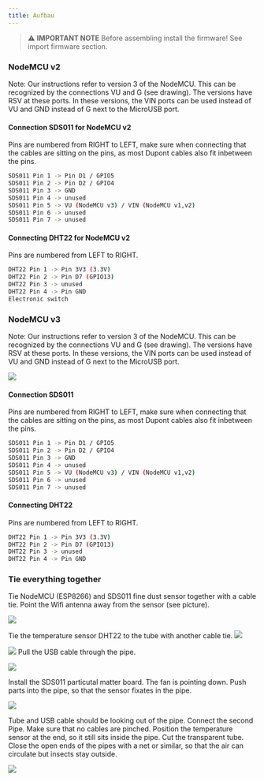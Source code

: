 ```yaml
---
title: Aufbau
---
```


> ⚠️ **IMPORTANT NOTE**
Before assembling install the firmware!
See import firmware section.

### NodeMCU v2
Note: Our instructions refer to version 3 of the NodeMCU. This can be recognized by the connections VU and G (see drawing). The versions have RSV at these ports. In these versions, the VIN ports can be used instead of VU and GND instead of G next to the MicroUSB port.

#### Connection SDS011 for NodeMCU v2
Pins are numbered from RIGHT to LEFT, make sure when connecting that the cables are sitting on the pins, as most Dupont cables also fit inbetween the pins.

```bash
SDS011 Pin 1 -> Pin D1 / GPIO5
SDS011 Pin 2 -> Pin D2 / GPIO4
SDS011 Pin 3 -> GND
SDS011 Pin 4 -> unused
SDS011 Pin 5 -> VU (NodeMCU v3) / VIN (NodeMCU v1,v2)
SDS011 Pin 6 -> unused
SDS011 Pin 7 -> unused
```

#### Connecting DHT22 for NodeMCU v2
Pins are numbered from LEFT to RIGHT.
```bash
DHT22 Pin 1 -> Pin 3V3 (3.3V)
DHT22 Pin 2 -> Pin D7 (GPIO13)
DHT22 Pin 3 -> unused
DHT22 Pin 4 -> Pin GND
Electronic switch
```


### NodeMCU v3
Note: Our instructions refer to version 3 of the NodeMCU. This can be recognized by the connections VU and G (see drawing). The versions have RSV at these ports. In these versions, the VIN ports can be used instead of VU and GND instead of G next to the MicroUSB port.

![](../docs/airrohr-wiring-sds011-bme280.jpg)

#### Connection SDS011
Pins are numbered from RIGHT to LEFT, make sure when connecting that the cables are sitting on the pins, as most Dupont cables also fit inbetween the pins.
```bash
SDS011 Pin 1 -> Pin D1 / GPIO5
SDS011 Pin 2 -> Pin D2 / GPIO4
SDS011 Pin 3 -> GND
SDS011 Pin 4 -> unused
SDS011 Pin 5 -> VU (NodeMCU v3) / VIN (NodeMCU v1,v2)
SDS011 Pin 6 -> unused
SDS011 Pin 7 -> unused
```

#### Connecting DHT22
Pins are numbered from LEFT to RIGHT.
```bash
DHT22 Pin 1 -> Pin 3V3 (3.3V)
DHT22 Pin 2 -> Pin D7 (GPIO13)
DHT22 Pin 3 -> unused
DHT22 Pin 4 -> Pin GND
```

### Tie everything together
Tie NodeMCU (ESP8266) and SDS011 fine dust sensor together with a cable tie. Point the Wifi antenna away from the sensor (see picture).

![](../docs/tie-together-1.png)

Tie the temperature sensor DHT22 to the tube with another cable tie.
![](../docs/tie-together-2.png)


![](../docs/tie-together-3.png)
Pull the USB cable through the pipe.

![](../docs/tie-together-4.png)

Install the SDS011 particutal matter board. The fan is pointing down.
Push parts into the pipe,  so that the sensor fixates in the pipe.

![](../docs/tie-together-5.png)


Tube and USB cable should be looking out of the pipe.
Connect the second Pipe. Make sure that no cables are pinched.
Position the temperature sensor at the end, so it still sits inside the pipe.
Cut the transparent tube. Close the open ends of the pipes with a net or similar, so that the air can circulate but insects stay outside.

![](../docs/tie-together-6.png)
